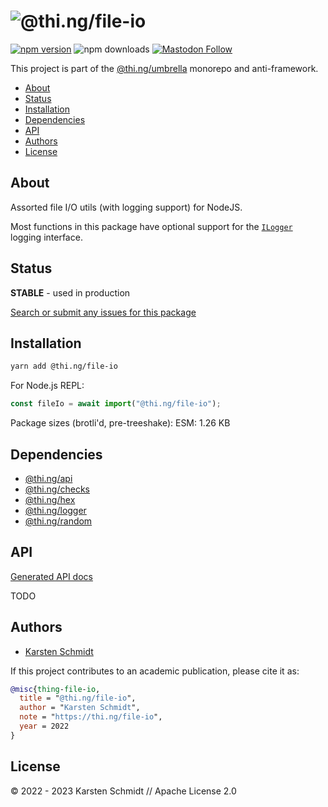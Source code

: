 <!-- This file is generated - DO NOT EDIT! -->
<!-- Please see: https://github.com/thi-ng/umbrella/blob/develop/CONTRIBUTING.md#changes-to-readme-files -->

# ![@thi.ng/file-io](https://media.thi.ng/umbrella/banners-20230807/thing-file-io.svg?86fa755f)

[![npm version](https://img.shields.io/npm/v/@thi.ng/file-io.svg)](https://www.npmjs.com/package/@thi.ng/file-io)
![npm downloads](https://img.shields.io/npm/dm/@thi.ng/file-io.svg)
[![Mastodon Follow](https://img.shields.io/mastodon/follow/109331703950160316?domain=https%3A%2F%2Fmastodon.thi.ng&style=social)](https://mastodon.thi.ng/@toxi)

This project is part of the
[@thi.ng/umbrella](https://github.com/thi-ng/umbrella/) monorepo and anti-framework.

- [About](#about)
- [Status](#status)
- [Installation](#installation)
- [Dependencies](#dependencies)
- [API](#api)
- [Authors](#authors)
- [License](#license)

## About

Assorted file I/O utils (with logging support) for NodeJS.

Most functions in this package have optional support for the
[`ILogger`](https://github.com/thi-ng/umbrella/tree/develop/packages/logger)
logging interface.

## Status

**STABLE** - used in production

[Search or submit any issues for this package](https://github.com/thi-ng/umbrella/issues?q=%5Bfile-io%5D+in%3Atitle)

## Installation

```bash
yarn add @thi.ng/file-io
```

For Node.js REPL:

```js
const fileIo = await import("@thi.ng/file-io");
```

Package sizes (brotli'd, pre-treeshake): ESM: 1.26 KB

## Dependencies

- [@thi.ng/api](https://github.com/thi-ng/umbrella/tree/develop/packages/api)
- [@thi.ng/checks](https://github.com/thi-ng/umbrella/tree/develop/packages/checks)
- [@thi.ng/hex](https://github.com/thi-ng/umbrella/tree/develop/packages/hex)
- [@thi.ng/logger](https://github.com/thi-ng/umbrella/tree/develop/packages/logger)
- [@thi.ng/random](https://github.com/thi-ng/umbrella/tree/develop/packages/random)

## API

[Generated API docs](https://docs.thi.ng/umbrella/file-io/)

TODO

## Authors

- [Karsten Schmidt](https://thi.ng)

If this project contributes to an academic publication, please cite it as:

```bibtex
@misc{thing-file-io,
  title = "@thi.ng/file-io",
  author = "Karsten Schmidt",
  note = "https://thi.ng/file-io",
  year = 2022
}
```

## License

&copy; 2022 - 2023 Karsten Schmidt // Apache License 2.0
